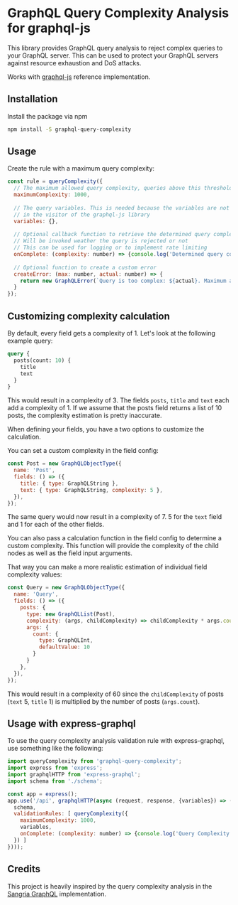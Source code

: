 # GraphQL Query Complexity Analysis for graphql-js

This library provides GraphQL query analysis to reject complex queries to your GraphQL server.
This can be used to protect your GraphQL servers against resource exhaustion and DoS attacks.

Works with [graphql-js](https://github.com/graphql/graphql-js) reference implementation. 


## Installation

Install the package via npm 

```bash
npm install -S graphql-query-complexity
```

## Usage

Create the rule with a maximum query complexity:

```javascript
const rule = queryComplexity({
  // The maximum allowed query complexity, queries above this threshold will be rejected
  maximumComplexity: 1000,
  
  // The query variables. This is needed because the variables are not available
  // in the visitor of the graphql-js library
  variables: {},
  
  // Optional callback function to retrieve the determined query complexity
  // Will be invoked weather the query is rejected or not
  // This can be used for logging or to implement rate limiting
  onComplete: (complexity: number) => {console.log('Determined query complexity: ', complexity)},
  
  // Optional function to create a custom error
  createError: (max: number, actual: number) => {
    return new GraphQLError(`Query is too complex: ${actual}. Maximum allowed complexity: ${max}`);
  }
});
```

## Customizing complexity calculation

By default, every field gets a complexity of 1. Let's look at the following example query: 

```graphql
query {
  posts(count: 10) {
    title
    text
  }
}
```

This would result in a complexity of 3. The fields `posts`, `title` and `text` each add a complexity of 1.
If we assume that the posts field returns a list of 10 posts, the complexity estimation is pretty inaccurate. 

When defining your fields, you have a two options to customize the calculation.

You can set a custom complexity in the field config:

```javascript
const Post = new GraphQLObjectType({
  name: 'Post',
  fields: () => ({
    title: { type: GraphQLString },
    text: { type: GraphQLString, complexity: 5 },
  }),
});
```
The same query would now result in a complexity of 7. 
5 for the `text` field and 1 for each of the other fields. 

You can also pass a calculation function in the field config to determine a custom complexity. 
This function will provide the complexity of the child nodes as well as the field input arguments.

That way you can make a more realistic estimation of individual field complexity values:

```javascript
const Query = new GraphQLObjectType({
  name: 'Query',
  fields: () => ({
    posts: {
      type: new GraphQLList(Post),
      complexity: (args, childComplexity) => childComplexity * args.count,
      args: {
        count: {
          type: GraphQLInt,
          defaultValue: 10
        }
      }
    },
  }),
});
```

This would result in a complexity of 60 since the `childComplexity` of posts (`text` 5, `title` 1) is multiplied by the
number of posts (`args.count`).

## Usage with express-graphql

To use the query complexity analysis validation rule with express-graphql, use something like the
following: 

```javascript
import queryComplexity from 'graphql-query-complexity';
import express from 'express';
import graphqlHTTP from 'express-graphql';
import schema from './schema';

const app = express();
app.use('/api', graphqlHTTP(async (request, response, {variables}) => ({
  schema,
  validationRules: [ queryComplexity({
    maximumComplexity: 1000,
    variables,
    onComplete: (complexity: number) => {console.log('Query Complexity:', complexity);},
  }) ]
})));
```

## Credits

This project is heavily inspired by the query complexity analysis in the 
[Sangria GraphQL](http://sangria-graphql.org/) implementation.
